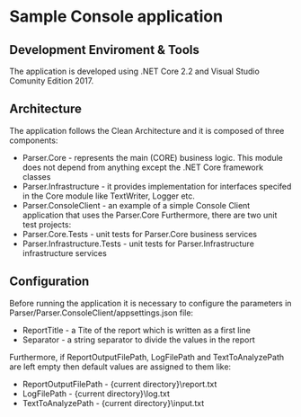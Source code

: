 # Sample Console application

## Development Enviroment & Tools
The application is developed using .NET Core 2.2 and Visual Studio Comunity Edition 2017.

## Architecture
The application follows the Clean Architecture and it is composed of three components:
* Parser.Core - represents the main (CORE) business logic. This module does not depend from anything except the .NET Core framework classes
* Parser.Infrastructure - it provides implementation for interfaces specifed in the Core module like TextWriter, Logger etc.
* Parser.ConsoleClient - an example of a simple Console Client application that uses the Parser.Core
Furthermore, there are two unit test projects:
* Parser.Core.Tests - unit tests for Parser.Core business services
* Parser.Infrastructure.Tests - unit tests for Parser.Infrastructure infrastructure services

## Configuration
Before running the application it is necessary to configure the parameters in Parser/Parser.ConsoleClient/appsettings.json file:
- ReportTitle - a Tite of the report which is written as a first line
- Separator - a string separator to divide the values in the report

Furthermore, if ReportOutputFilePath, LogFilePath and TextToAnalyzePath are left empty then default values are assigned to them like:
* ReportOutputFilePath - {current directory}\report.txt
* LogFilePath - {current directory}\log.txt
* TextToAnalyzePath - {current directory}\input.txt
